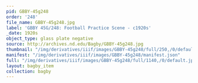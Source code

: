 ```yaml
---
pid: GBBY-45g248
order: '248'
file_name: GBBY-45g248.jpg
label: 'GBBY 45G/248: Football Practice Scene - c1920s'
_date: 1920s
object_type: glass plate negative
source: http://archives.nd.edu/Bagby/GBBY-45g248.jpg
thumbnail: "/img/derivatives/iiif/images/GBBY-45g248/full/250,/0/default.jpg"
manifest: "/img/derivatives/iiif/images/GBBY-45g248/manifest.json"
full: "/img/derivatives/iiif/images/GBBY-45g248/full/1140,/0/default.jpg"
layout: bagby_item
collection: bagby
---
```

